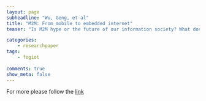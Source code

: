```yaml
---
layout: page
subheadline: "Wu, Geng, et al"
title: "M2M: From mobile to embedded internet"
teaser: "Is M2M hype or the future of our information society? What does it take to turn the M2M vision into reality? In this article we discuss the business motivations and technology challenges for machine-to-machine communications. We highlight key M2M application requirements and major technology gaps. We analyze the future directions of air interface technology improvements and network architectures evolution to enable the mass deployment of M2M services. In particular, we consider the salient features of M2M traffic that may not be supported efficiently by present standards, and provide an overview of potential enhancements. Finally, we discuss standards development for M2M."

categories:
    - researchpaper  
tags:
    - fogiot
      
comments: true
show_meta: false
---
```




For more please follow the [link](http://ieeexplore.ieee.org/xpls/abs_all.jsp?arnumber=5741144)